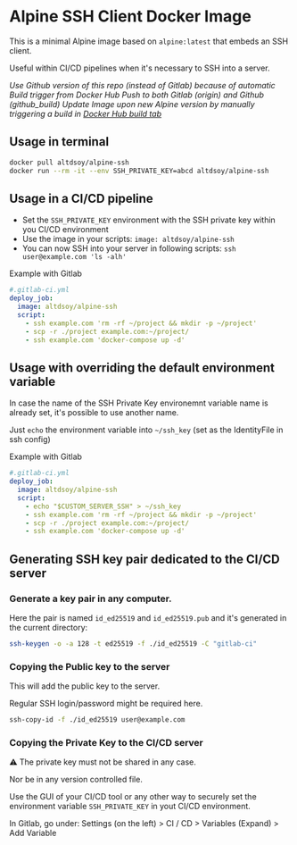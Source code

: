 # Alpine SSH Client Docker Image
This is a minimal Alpine image based on `alpine:latest` that embeds an SSH client.

Useful within CI/CD pipelines when it's necessary to SSH into a server.

*Use Github version of this repo (instead of Gitlab) because of automatic Build trigger from Docker Hub*
*Push to both Gitlab (origin) and Github (github_build)*
*Update Image upon new Alpine version by manually triggering a build in [Docker Hub build tab](https://hub.docker.com/repository/docker/altdsoy/alpine-ssh/builds)*
## Usage in terminal
```sh
docker pull altdsoy/alpine-ssh
docker run --rm -it --env SSH_PRIVATE_KEY=abcd altdsoy/alpine-ssh
```

## Usage in a CI/CD pipeline
- Set the `SSH_PRIVATE_KEY` environment with the SSH private key within you CI/CD environment
- Use the image in your scripts: `image: altdsoy/alpine-ssh`
- You can now SSH into your server in following scripts: `ssh user@example.com 'ls -alh'`

Example with Gitlab
```yml
#.gitlab-ci.yml
deploy_job:
  image: altdsoy/alpine-ssh
  script:
    - ssh example.com 'rm -rf ~/project && mkdir -p ~/project'
    - scp -r ./project example.com:~/project/
    - ssh example.com 'docker-compose up -d'
```

## Usage with overriding the default environment variable
In case the name of the SSH Private Key environemnt variable name is already set, it's possible to use another name.

Just `echo` the environment variable into `~/ssh_key` (set as the IdentityFile in ssh config)

Example with Gitlab
```yml
#.gitlab-ci.yml
deploy_job:
  image: altdsoy/alpine-ssh
  script:
    - echo "$CUSTOM_SERVER_SSH" > ~/ssh_key
    - ssh example.com 'rm -rf ~/project && mkdir -p ~/project'
    - scp -r ./project example.com:~/project/
    - ssh example.com 'docker-compose up -d'
```

## Generating SSH key pair dedicated to the CI/CD server
### Generate a key pair in any computer.
Here the pair is named `id_ed25519` and `id_ed25519.pub` and it's generated in the current directory:
```sh
ssh-keygen -o -a 128 -t ed25519 -f ./id_ed25519 -C "gitlab-ci"
```

### Copying the Public key to the server
This will add the public key to the server.

Regular SSH login/password might be required here.
```sh
ssh-copy-id -f ./id_ed25519 user@example.com
```

### Copying the Private Key to the CI/CD server
⚠️ The private key must not be shared in any case.

Nor be in any version controlled file.

Use the GUI of your CI/CD tool or any other way to securely set the environment variable `SSH_PRIVATE_KEY` in yout CI/CD environment.

In Gitlab, go under: Settings (on the left) > CI / CD > Variables (Expand) > Add Variable
